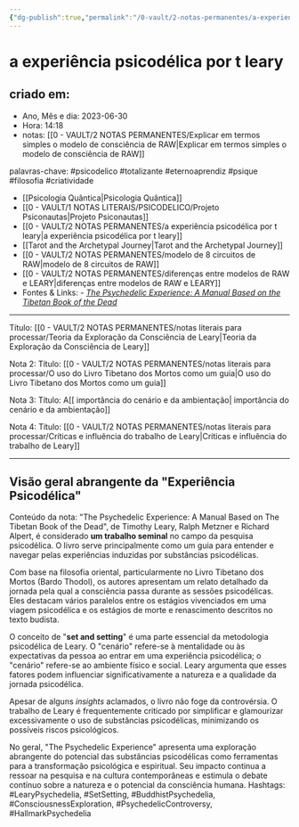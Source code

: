 ```yaml
---
{"dg-publish":true,"permalink":"/0-vault/2-notas-permanentes/a-experiencia-psicodelica-por-t-leary/","tags":["permanente","psicodelico","totalizante","eternoaprendiz","psique","filosofia","criatividade","LearyPsychedelia","SetSetting","BuddhistPsychedelia","ConsciousnessExploration","PsychedelicControversy","HallmarkPsychedelia"],"dgHomeLink":true,"dgShowLocalGraph":true,"dgShowFileTree":true,"dgEnableSearch":true,"noteIcon":""}
---
```


# a experiência psicodélica por t leary

## criado em: 
-  Ano, Mês e dia: 2023-06-30
- Hora: 14:18
- notas: [[0 - VAULT/2 NOTAS PERMANENTES/Explicar em termos simples o modelo de consciência de RAW\|Explicar em termos simples o modelo de consciência de RAW]]

palavras-chave: #psicodelico #totalizante #eternoaprendiz 
#psique #filosofia #criatividade 

- [[Psicologia Quântica\|Psicologia Quântica]]
- [[0 - VAULT/1 NOTAS LITERAIS/PSICODELICO/Projeto Psiconautas\|Projeto Psiconautas]]
- [[0 - VAULT/2 NOTAS PERMANENTES/a experiência psicodélica por t leary\|a experiência psicodélica por t leary]]
- [[Tarot and the Archetypal Journey\|Tarot and the Archetypal Journey]]
- [[0 - VAULT/2 NOTAS PERMANENTES/modelo de 8 circuitos de RAW\|modelo de 8 circuitos de RAW]]
- [[0 - VAULT/2 NOTAS PERMANENTES/diferenças entre modelos de RAW e LEARY\|diferenças entre modelos de RAW e LEARY]]
- Fontes & Links: - _[The Psychedelic Experience: A Manual Based on the Tibetan Book of the Dead](https://en.wikipedia.org/wiki/The_Psychedelic_Experience:_A_Manual_Based_on_the_Tibetan_Book_of_the_Dead)_
---



Título: [[0 - VAULT/2 NOTAS PERMANENTES/notas literais para processar/Teoria da Exploração da Consciência de Leary\|Teoria da Exploração da Consciência de Leary]]


Nota 2:
Título: [[0 - VAULT/2 NOTAS PERMANENTES/notas literais para processar/O uso do Livro Tibetano dos Mortos como um guia\|O uso do Livro Tibetano dos Mortos como um guia]]


Nota 3:
Título: A[[ importância do cenário e da ambientação\| importância do cenário e da ambientação]]


Nota 4:
Título: [[0 - VAULT/2 NOTAS PERMANENTES/notas literais para processar/Críticas e influência do trabalho de Leary\|Críticas e influência do trabalho de Leary]]

---

## Visão geral abrangente da "Experiência Psicodélica"
Conteúdo da nota: "The Psychedelic Experience: A Manual Based on The Tibetan Book of the Dead", de Timothy Leary, Ralph Metzner e Richard Alpert, é considerado **um trabalho seminal** no campo da pesquisa psicodélica. O livro serve principalmente como um guia para entender e navegar pelas experiências induzidas por substâncias psicodélicas.

Com base na filosofia oriental, particularmente no Livro Tibetano dos Mortos (Bardo Thodol), os autores apresentam um relato detalhado da jornada pela qual a consciência passa durante as sessões psicodélicas. Eles destacam vários paralelos entre os estágios vivenciados em uma viagem psicodélica e os estágios de morte e renascimento descritos no texto budista.

O conceito de "**set and setting**" é uma parte essencial da metodologia psicodélica de Leary. O "cenário" refere-se à mentalidade ou às expectativas da pessoa ao entrar em uma experiência psicodélica; o "cenário" refere-se ao ambiente físico e social. Leary argumenta que esses fatores podem influenciar significativamente a natureza e a qualidade da jornada psicodélica.

Apesar de alguns *insights* aclamados, o livro não foge da controvérsia. O trabalho de Leary é frequentemente criticado por simplificar e glamourizar excessivamente o uso de substâncias psicodélicas, minimizando os possíveis riscos psicológicos.

No geral, "The Psychedelic Experience" apresenta uma exploração abrangente do potencial das substâncias psicodélicas como ferramentas para a transformação psicológica e espiritual. Seu impacto continua a ressoar na pesquisa e na cultura contemporâneas e estimula o debate contínuo sobre a natureza e o potencial da consciência humana.
Hashtags: #LearyPsychedelia, #SetSetting, #BuddhistPsychedelia, #ConsciousnessExploration, #PsychedelicControversy, #HallmarkPsychedelia